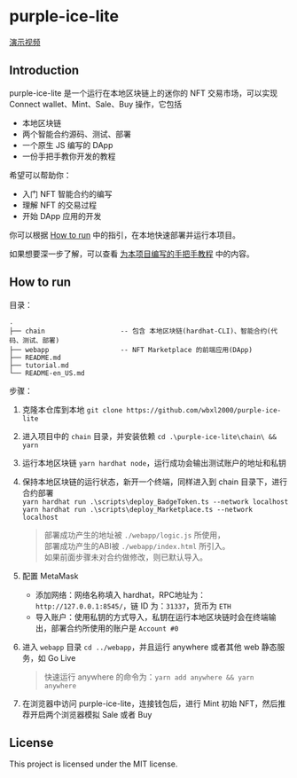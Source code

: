 # purple-ice-lite

[演示视频](https://www.bilibili.com/video/BV1uU4y117U1/)

## Introduction

purple-ice-lite 是一个运行在本地区块链上的迷你的 NFT 交易市场，可以实现 Connect wallet、Mint、Sale、Buy 操作，它包括

- 本地区块链
- 两个智能合约源码、测试、部署
- 一个原生 JS 编写的 DApp
- 一份手把手教你开发的教程

希望可以帮助你：

- 入门 NFT 智能合约的编写
- 理解 NFT 的交易过程
- 开始 DApp 应用的开发

你可以根据 [How to run](#how-to-run) 中的指引，在本地快速部署并运行本项目。

如果想要深一步了解，可以查看 [为本项目编写的手把手教程](./tutorial.md) 中的内容。

## How to run

目录：

```plain
.
├── chain                   -- 包含 本地区块链(hardhat-CLI)、智能合约(代码、测试、部署)
├── webapp                  -- NFT Marketplace 的前端应用(DApp)
├── README.md  
├── tutorial.md  
└── README-en_US.md 
```

步骤：
1. 克隆本仓库到本地 `git clone https://github.com/wbxl2000/purple-ice-lite`
2. 进入项目中的 `chain` 目录，并安装依赖 `cd .\purple-ice-lite\chain\ && yarn`
3. 运行本地区块链 `yarn hardhat node`，运行成功会输出测试账户的地址和私钥
4. 保持本地区块链的运行状态，新开一个终端，同样进入到 chain 目录下，进行合约部署</br>
    `yarn hardhat run .\scripts\deploy_BadgeToken.ts --network localhost`</br>
    `yarn hardhat run .\scripts\deploy_Marketplace.ts --network localhost`</br>

    > 部署成功产生的地址被 `./webapp/logic.js` 所使用，</br>
    > 部署成功产生的ABI被 `./webapp/index.html` 所引入。</br>
    > 如果前面步骤未对合约做修改，则已默认导入。

5. 配置 MetaMask
   - 添加网络：网络名称填入 hardhat，RPC地址为：`http://127.0.0.1:8545/`，链 ID 为：`31337`，货币为 `ETH`
   - 导入账户：使用私钥的方式导入，私钥在运行本地区块链时会在终端输出，部署合约所使用的账户是 `Account #0`

6. 进入 `webapp` 目录 `cd ../webapp`，并且运行 anywhere 或者其他 web 静态服务，如 Go Live
    > 快速运行 anywhere 的命令为：`yarn add anywhere && yarn anywhere`

7. 在浏览器中访问 purple-ice-lite，连接钱包后，进行 Mint 初始 NFT，然后推荐开启两个浏览器模拟 Sale 或者 Buy

## License

This project is licensed under the MIT license.
